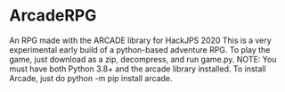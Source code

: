 # ArcadeRPG
An RPG made with the ARCADE library for HackJPS 2020
This is a very experimental early build of a python-based adventure RPG.
To play the game, just download as a zip, decompress, and run game.py.
NOTE: You must have both Python 3.8+ and the arcade library installed.
To install Arcade, just do python -m pip install arcade.
